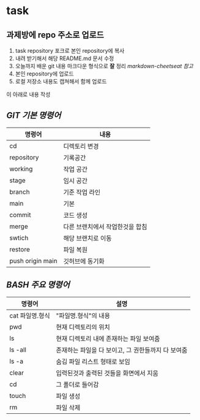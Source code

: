 # task

## 과제방에 repo 주소로 업로드

1. task repository 포크로 본인 repository에 복사
2. 내려 받기해서 해당 README.md 문서 수정
3. 오늘까지 배운 git 내용 마크다운 형식으로 __잘__ 정리
  _markdown-cheetseat 참고_
4. 본인 repository에 업로드
5. 로컬 저장소 내용도 캡쳐해서 함께 업로드

이 아래로 내용 작성

## ***GIT 기본 명령어***

명령어  | 내용
------------- | -------------
cd  | 디렉토리 변경
repository | 기록공간
working | 작업 공간
stage | 임시 공간
branch | 기준 작업 라인
main | 기본
commit | 코드 생성
merge | 다른 브랜치에서 작업한것을 합침
swtich | 해당 브랜치로 이동
restore | 파일 복원
push origin main | 깃허브에 동기화

## _BASH 주요 명령어_

명령어 | 설명
------------- | -------------
cat 파일명.형식 | "파일명.형식"의 내용
pwd | 현재 디렉토리의 위치
ls | 현재 디렉토리 내에 존재하는 파일 보여줌
ls -all | 존재하는 파일을 다 보이고, 그 권한들까지 다 보여줌
ls -a | 숨김 파일 리스트 형태로 보임
clear | 입력된것과 출력된 것들을 화면에서 지움
cd | 그 폴더로 들어감
touch | 파일 생성
rm | 파일 삭제